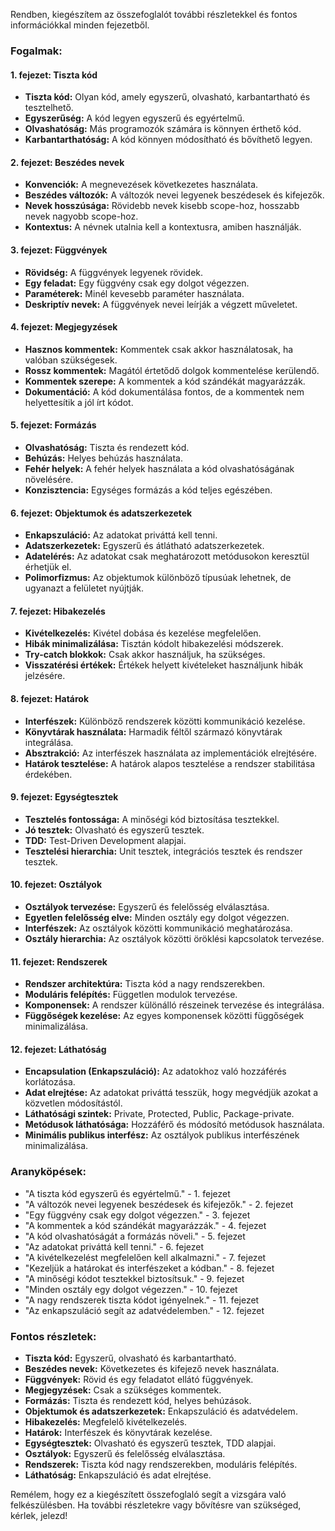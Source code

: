 Rendben, kiegészítem az összefoglalót további részletekkel és fontos információkkal minden fejezetből.

### Fogalmak:

#### 1. fejezet: Tiszta kód
- **Tiszta kód:** Olyan kód, amely egyszerű, olvasható, karbantartható és tesztelhető.
- **Egyszerűség:** A kód legyen egyszerű és egyértelmű.
- **Olvashatóság:** Más programozók számára is könnyen érthető kód.
- **Karbantarthatóság:** A kód könnyen módosítható és bővíthető legyen.

#### 2. fejezet: Beszédes nevek
- **Konvenciók:** A megnevezések következetes használata.
- **Beszédes változók:** A változók nevei legyenek beszédesek és kifejezők.
- **Nevek hosszúsága:** Rövidebb nevek kisebb scope-hoz, hosszabb nevek nagyobb scope-hoz.
- **Kontextus:** A névnek utalnia kell a kontextusra, amiben használják.

#### 3. fejezet: Függvények
- **Rövidség:** A függvények legyenek rövidek.
- **Egy feladat:** Egy függvény csak egy dolgot végezzen.
- **Paraméterek:** Minél kevesebb paraméter használata.
- **Deskriptív nevek:** A függvények nevei leírják a végzett műveletet.

#### 4. fejezet: Megjegyzések
- **Hasznos kommentek:** Kommentek csak akkor használatosak, ha valóban szükségesek.
- **Rossz kommentek:** Magától értetődő dolgok kommentelése kerülendő.
- **Kommentek szerepe:** A kommentek a kód szándékát magyarázzák.
- **Dokumentáció:** A kód dokumentálása fontos, de a kommentek nem helyettesítik a jól írt kódot.

#### 5. fejezet: Formázás
- **Olvashatóság:** Tiszta és rendezett kód.
- **Behúzás:** Helyes behúzás használata.
- **Fehér helyek:** A fehér helyek használata a kód olvashatóságának növelésére.
- **Konzisztencia:** Egységes formázás a kód teljes egészében.

#### 6. fejezet: Objektumok és adatszerkezetek
- **Enkapszuláció:** Az adatokat priváttá kell tenni.
- **Adatszerkezetek:** Egyszerű és átlátható adatszerkezetek.
- **Adatelérés:** Az adatokat csak meghatározott metódusokon keresztül érhetjük el.
- **Polimorfizmus:** Az objektumok különböző típusúak lehetnek, de ugyanazt a felületet nyújtják.

#### 7. fejezet: Hibakezelés
- **Kivételkezelés:** Kivétel dobása és kezelése megfelelően.
- **Hibák minimalizálása:** Tisztán kódolt hibakezelési módszerek.
- **Try-catch blokkok:** Csak akkor használjuk, ha szükséges.
- **Visszatérési értékek:** Értékek helyett kivételeket használjunk hibák jelzésére.

#### 8. fejezet: Határok
- **Interfészek:** Különböző rendszerek közötti kommunikáció kezelése.
- **Könyvtárak használata:** Harmadik féltől származó könyvtárak integrálása.
- **Absztrakció:** Az interfészek használata az implementációk elrejtésére.
- **Határok tesztelése:** A határok alapos tesztelése a rendszer stabilitása érdekében.

#### 9. fejezet: Egységtesztek
- **Tesztelés fontossága:** A minőségi kód biztosítása tesztekkel.
- **Jó tesztek:** Olvasható és egyszerű tesztek.
- **TDD:** Test-Driven Development alapjai.
- **Tesztelési hierarchia:** Unit tesztek, integrációs tesztek és rendszer tesztek.

#### 10. fejezet: Osztályok
- **Osztályok tervezése:** Egyszerű és felelősség elválasztása.
- **Egyetlen felelősség elve:** Minden osztály egy dolgot végezzen.
- **Interfészek:** Az osztályok közötti kommunikáció meghatározása.
- **Osztály hierarchia:** Az osztályok közötti öröklési kapcsolatok tervezése.

#### 11. fejezet: Rendszerek
- **Rendszer architektúra:** Tiszta kód a nagy rendszerekben.
- **Moduláris felépítés:** Független modulok tervezése.
- **Komponensek:** A rendszer különálló részeinek tervezése és integrálása.
- **Függőségek kezelése:** Az egyes komponensek közötti függőségek minimalizálása.

#### 12. fejezet: Láthatóság
- **Encapsulation (Enkapszuláció):** Az adatokhoz való hozzáférés korlátozása.
- **Adat elrejtése:** Az adatokat priváttá tesszük, hogy megvédjük azokat a közvetlen módosítástól.
- **Láthatósági szintek:** Private, Protected, Public, Package-private.
- **Metódusok láthatósága:** Hozzáférő és módosító metódusok használata.
- **Minimális publikus interfész:** Az osztályok publikus interfészének minimalizálása.

### Aranyköpések:

- "A tiszta kód egyszerű és egyértelmű." - 1. fejezet
- "A változók nevei legyenek beszédesek és kifejezők." - 2. fejezet
- "Egy függvény csak egy dolgot végezzen." - 3. fejezet
- "A kommentek a kód szándékát magyarázzák." - 4. fejezet
- "A kód olvashatóságát a formázás növeli." - 5. fejezet
- "Az adatokat priváttá kell tenni." - 6. fejezet
- "A kivételkezelést megfelelően kell alkalmazni." - 7. fejezet
- "Kezeljük a határokat és interfészeket a kódban." - 8. fejezet
- "A minőségi kódot tesztekkel biztosítsuk." - 9. fejezet
- "Minden osztály egy dolgot végezzen." - 10. fejezet
- "A nagy rendszerek tiszta kódot igényelnek." - 11. fejezet
- "Az enkapszuláció segít az adatvédelemben." - 12. fejezet

### Fontos részletek:

- **Tiszta kód:** Egyszerű, olvasható és karbantartható.
- **Beszédes nevek:** Következetes és kifejező nevek használata.
- **Függvények:** Rövid és egy feladatot ellátó függvények.
- **Megjegyzések:** Csak a szükséges kommentek.
- **Formázás:** Tiszta és rendezett kód, helyes behúzások.
- **Objektumok és adatszerkezetek:** Enkapszuláció és adatvédelem.
- **Hibakezelés:** Megfelelő kivételkezelés.
- **Határok:** Interfészek és könyvtárak kezelése.
- **Egységtesztek:** Olvasható és egyszerű tesztek, TDD alapjai.
- **Osztályok:** Egyszerű és felelősség elválasztása.
- **Rendszerek:** Tiszta kód nagy rendszerekben, moduláris felépítés.
- **Láthatóság:** Enkapszuláció és adat elrejtése.

Remélem, hogy ez a kiegészített összefoglaló segít a vizsgára való felkészülésben. Ha további részletekre vagy bővítésre van szükséged, kérlek, jelezd!